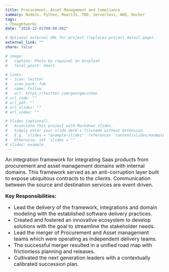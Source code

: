 ```yaml
---
title: Procurement, Asset Management and Compliance
summary: NodeJs, Python, ReactJs, TDD, Serverless, AWS, Docker
tags:
- Thoughtworks
date: "2018-12-01T00:00:00Z"

# Optional external URL for project (replaces project detail page).
external_link: ""
share: false

# image:
#   caption: Photo by rawpixel on Unsplash
#   focal_point: Smart

# links:
# - icon: twitter
#   icon_pack: fab
#   name: Follow
#   url: https://twitter.com/georgecushen
# url_code: ""
# url_pdf: ""
# url_slides: ""
# url_video: ""

# Slides (optional).
#   Associate this project with Markdown slides.
#   Simply enter your slide deck's filename without extension.
#   E.g. `slides = "example-slides"` references `content/slides/example-slides.md`.
#   Otherwise, set `slides = ""`.
# slides: example
---
```


<div style="font-size: 1rem !important;">
An integration framework for integrating Saas products from procurement and asset management domains with internal domains. This framework served as an anti-corruption layer built to expose ubiquitous contracts to the clients. Communication between the source and destination services are event driven.

<!-- **Client:** Internal -->

**Key Responsibilities:**

- Lead the delivery of the framework, integrations and domain modeling with the established software delivery practices.
- Created and fostered an innovative ecosystem to develop solutions with the goal to streamline the stakeholder needs.
- Lead the merger of Procurement and Asset management teams which were operating as independent delivery teams. 
- The successful merger resulted in a unified road map with frictionless planning and releases.
- Cultivated the next generation leaders with a contextually calibrated succession plan.
</div>